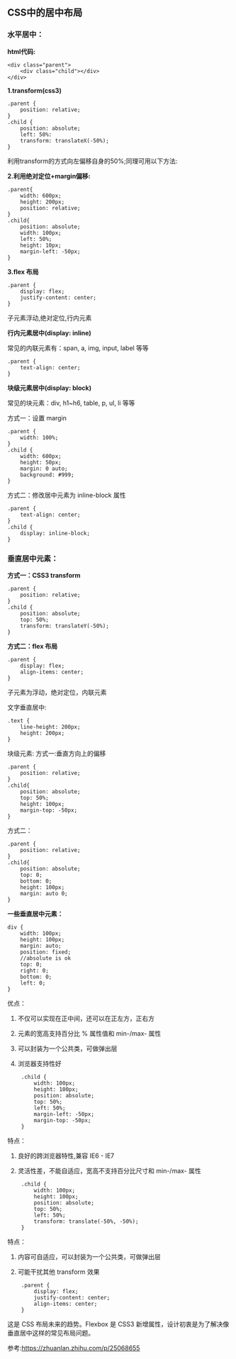 ## CSS中的居中布局 ##

### 水平居中： ###

**html代码:**

    <div class="parent">
        <div class="child"></div>
    </div>

**1.transform(css3)**
	
	.parent {
	    position: relative;
	}
	.child {
	    position: absolute;
	    left: 50%:
	    transform: translateX(-50%);
	}

利用transform的方式向左偏移自身的50%;同理可用以下方法:

**2.利用绝对定位+margin偏移:**

    .parent{
        width: 600px;
        height: 200px;
        position: relative;
    }
    .child{
        position: absolute;
        width: 100px;
        left: 50%;
        height: 10px;
        margin-left: -50px;
    }



**3.flex 布局**

	.parent {
	    display: flex;
	    justify-content: center;
	}

子元素浮动,绝对定位,行内元素


**行内元素居中(display: inline)**

常见的内联元素有：span, a, img, input, label 等等

	.parent {
	    text-align: center;
	}



**块级元素居中(display: block)**

常见的块元素：div, h1~h6, table, p, ul, li 等等

方式一：设置 margin

	.parent {
	    width: 100%;
	}
	.child {
	    width: 600px;
	    height: 50px;
	    margin: 0 auto;
	    background: #999;
	}

方式二：修改居中元素为 inline-block 属性

	.parent {
	    text-align: center;
	}
	.child {
	    display: inline-block;
	}


### 垂直居中元素： ###

**方式一：CSS3 transform**

	.parent {
	    position: relative;
	}
	.child {
	    position: absolute;
	    top: 50%;
	    transform: translateY(-50%);
	}

**方式二：flex 布局**
	
	.parent {
	    display: flex;
	    align-items: center;
	}

子元素为浮动，绝对定位，内联元素
	
文字垂直居中:

	.text {
	    line-height: 200px;
	    height: 200px;
	}


块级元素:
方式一:垂直方向上的偏移

	.parent {
	    position: relative;
	}
	.child{
	    position: absolute;
	    top: 50%;
	    height: 100px;
	    margin-top: -50px;
	}


方式二：

	.parent {
	    position: relative;
	}
	.child{
	    position: absolute;
	    top: 0;
	    bottom: 0;
	    height: 100px;
	    margin: auto 0;
	}



**一些垂直居中元素：**
	
	
	div {
	    width: 100px;
	    height: 100px;
	    margin: auto;
	    position: fixed;
	    //absolute is ok
	    top: 0;
	    right: 0;
	    bottom: 0;
	    left: 0;
	}

优点：

1. 不仅可以实现在正中间，还可以在正左方，正右方  
2. 元素的宽高支持百分比 % 属性值和 min-/max- 属性  
3. 可以封装为一个公共类，可做弹出层  
4. 浏览器支持性好
	
		.child {
		    width: 100px;
		    height: 100px;
		    position: absolute;
		    top: 50%;
		    left: 50%;
		    margin-left: -50px;
		    margin-top: -50px;
		}

特点：

1. 良好的跨浏览器特性,兼容 IE6 - IE7  
2. 灵活性差，不能自适应，宽高不支持百分比尺寸和 min-/max- 属性


		.child {
		    width: 100px;
		    height: 100px;
		    position: absolute;
		    top: 50%;
		    left: 50%;
		    transform: translate(-50%, -50%);  
		}

特点：

1. 内容可自适应，可以封装为一个公共类，可做弹出层  
2. 可能干扰其他 transform 效果

	
		.parent {
		    display: flex;
		    justify-content: center;
		    align-items: center;
		}

这是 CSS 布局未来的趋势。Flexbox 是 CSS3 新增属性，设计初衷是为了解决像垂直居中这样的常见布局问题。


参考:https://zhuanlan.zhihu.com/p/25068655